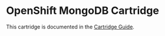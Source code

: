 # OpenShift MongoDB Cartridge
This cartridge is documented in the [Cartridge Guide](https://github.com/openshift/origin-server/blob/master/documentation/oo_cartridge_guide.adoc#mongodb).
